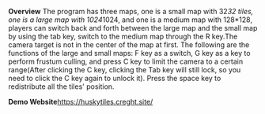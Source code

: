 **Overview**
The program has three maps, one is a small map with 32*32 tiles, one is a large map with 1024*1024, and one is a medium map with 128*128, players can switch back and forth between the large map and the small map by using the tab key, switch to the medium map through the R key.The camera target is not in the center of the map at first. The following are the functions of the large and small maps: F key as a switch, G key as a key to perform frustum culling, and press C key to limit the camera to a certain range(After clicking the C key, clicking the Tab key will still lock, so you need to click the C key again to unlock it). Press the space key to redistribute all the tiles' position.

**Demo Website**https://huskytiles.creght.site/
